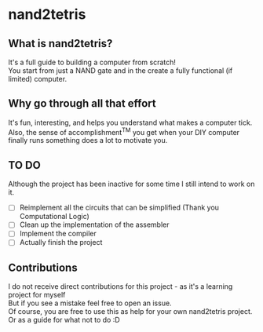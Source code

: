 # nand2tetris
## What is nand2tetris?
It's a full guide to building a computer from scratch!<br>
You start from just a NAND gate and in the create a fully functional (if limited) computer.

## Why go through all that effort
It's fun, interesting, and helps you understand what makes a computer tick.<br>
Also, the sense of accomplishment<sup>TM</sup> you get when your DIY computer finally runs something does a lot to motivate you.

## TO DO
Although the project has been inactive for some time I still intend to work on it.
- [ ] Reimplement all the circuits that can be simplified (Thank you Computational Logic)
- [ ] Clean up the implementation of the assembler
- [ ] Implement the compiler
- [ ] Actually finish the project

## Contributions 
I do not receive direct contributions for this project - as it's a learning project for myself<br>
But if you see a mistake feel free to open an issue.<br>
Of course, you are free to use this as help for your own nand2tetris project. Or as a guide for what not to do :D
